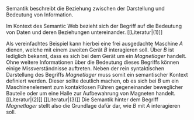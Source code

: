 Semantik beschreibt die Beziehung zwischen der Darstellung und Bedeutung von Information.

Im Kontext des Semantic Web bezieht sich der Begriff auf die Bedeutung von Daten und deren Beziehungen untereinander. [[Literatur|(1)]]

Als vereinfachtes Beispiel kann hierbei eine frei ausgedachte Maschine $A$ dienen, welche mit einem zweiten Gerät $B$ interagieren soll. Über $B$ ist lediglich bekannt, dass es sich bei dem Gerät um ein *Magnetlager* handelt. Ohne weitere Informationen über die Bedeutung dieses Begriffs können einige Missverständnisse auftreten. Neben der rein syntaktischen Darstellung des Begriffs *Magnetlager* muss somit ein semantischer Kontext definiert werden. Dieser sollte deutlich machen, ob es sich bei $B$ um ein Maschinenelement zum kontaktlosen Führen gegeneinander beweglicher Bauteile oder um eine Halle zur Aufbewahrung von Magneten handelt. [[Literatur|(2)]] [[Literatur|(3)]]
Die Semantik hinter dem Begriff *Magnetlager* stellt also die Grundlage dafür dar, wie $B$ mit $A$ interagieren soll.
